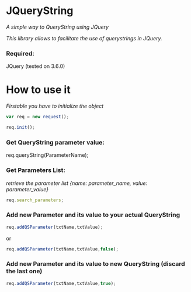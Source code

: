 # JQueryString
*A simple way to QueryString using JQuery*

*This library allows to facilitate the use of querystrings in JQuery.*

### Required:
JQuery (tested on 3.6.0)

# How to use it
*Firstable you have to initialize the object*

```javascript
var req = new request();

req.init();
```
### Get QueryString parameter value:
req.queryString(ParameterName); 

### Get Parameters List:
*retrieve the parameter list {name: parameter_name, value: parameter_value}*
```javascript
req.search_parameters;
```

### Add new Parameter and its value to your actual QueryString
```javascript
req.addQSParameter(txtName,txtValue); 
```
or 
```javascript
req.addQSParameter(txtName,txtValue,false);
```
### Add new Parameter and its value to new QueryString (discard the last one)
```javascript
req.addQSParameter(txtName,txtValue,true);
```

